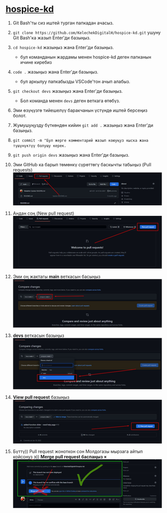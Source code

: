 # [hospice-kd](https://kelechekdigitalh.github.io/hospice-kd/)

1. Git Bash'ты сиз иштей турган папкадан ачасыз.
2. `git clone https://github.com/KelechekDigitalH/hospice-kd.git` ушуну Git Bash'ка жазып Enter'ди базыңыз.
3. `cd hospice-kd` жазыңыз жана Enter'ди базыңыз.
   - бул команданын жардамы менен hospice-kd деген папканын ичине киребиз
4. `code .` жазыңыз жана Enter'ди базыңыз.
   - бул аркылуу папкабызды VSCode'тон ачып алабыз.
5. `git checkout devs` жазыңыз жана Enter'ди базыңыз.
   - Бол команда менен `devs` деген веткага өтөбүз.
7. Эми өзүңүзгө тийешелүү баракчанын үстүндө иштей берсеңиз болот.
8. Жумушуңузду бүткөндөн кийин `git add .` жазыңыз жана Enter'ди базыңыз.
9. `git commit -m "Бул жерге комментарий жазып коюуңуз кыска жана түшүнүктүү болушу керек.`
10. `git push origin devs` жазыңыз жана Enter'ди базыңыз.
11. Эми GitHub ка барып төмөнкү сүрөттөгү баскычты табыңыз (Pull requests) 
![alt](assets/1.jpg)

12. Андан соң (New pull request)
![alt](assets/2.jpg)

13. Эми оң жактагы **main** веткасын басыңыз
![alt](assets/3.jpg)

14. **devs** веткасын базыңыз
![alt](assets/4.jpg)

15. **View pull request** базыңыз
![alt](assets/5.jpg)

16. Бүттү)) Pull request жоноткон сон Молдогазы мырзага айтып койсонуз э))
**Merge pull request баспаңыз ×**
![alt](assets/6.jpg)
